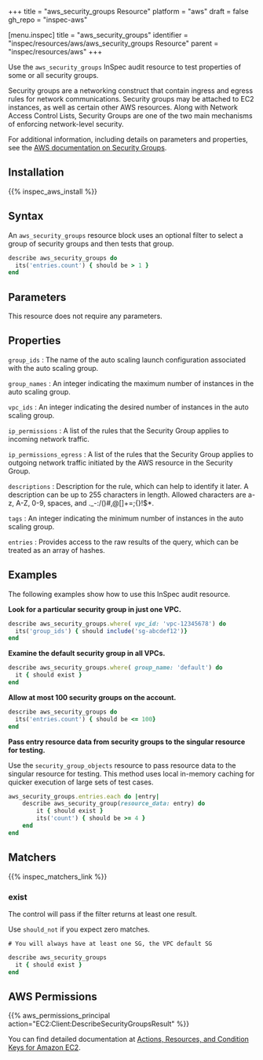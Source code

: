 +++
title = "aws_security_groups Resource"
platform = "aws"
draft = false
gh_repo = "inspec-aws"

[menu.inspec]
title = "aws_security_groups"
identifier = "inspec/resources/aws/aws_security_groups Resource"
parent = "inspec/resources/aws"
+++

Use the `aws_security_groups` InSpec audit resource to test properties of some or all security groups.

Security groups are a networking construct that contain ingress and egress rules for network communications. Security groups may be attached to EC2 instances, as well as certain other AWS resources. Along with Network Access Control Lists, Security Groups are one of the two main mechanisms of enforcing network-level security.

For additional information, including details on parameters and properties, see the [AWS documentation on Security Groups](https://docs.aws.amazon.com/AWSEC2/latest/UserGuide/using-network-security.html).

## Installation

{{% inspec_aws_install %}}

## Syntax

An `aws_security_groups` resource block uses an optional filter to select a group of security groups and then tests that group.

```ruby
describe aws_security_groups do
  its('entries.count') { should be > 1 }
end
```

## Parameters

This resource does not require any parameters.

## Properties

`group_ids`
: The name of the auto scaling launch configuration associated with the auto scaling group.

`group_names`
: An integer indicating the maximum number of instances in the auto scaling group.

`vpc_ids`
: An integer indicating the desired  number of instances in the auto scaling group.

`ip_permissions`
: A list of the rules that the Security Group applies to incoming network traffic.

`ip_permissions_egress`
: A list of the rules that the Security Group applies to outgoing network traffic initiated by the AWS resource in the Security Group.

`descriptions`
: Description for the rule, which can help to identify it later. A description can be up to 255 characters in length. Allowed characters are a-z, A-Z, 0-9, spaces, and ._-:/()#,@[]+=;{}!$*.

`tags`
: An integer indicating the minimum number of instances in the auto scaling group.

`entries`
: Provides access to the raw results of the query, which can be treated as an array of hashes.

## Examples

The following examples show how to use this InSpec audit resource.

**Look for a particular security group in just one VPC.**

```ruby
describe aws_security_groups.where( vpc_id: 'vpc-12345678') do
  its('group_ids') { should include('sg-abcdef12')}
end
```

**Examine the default security group in all VPCs.**

```ruby
describe aws_security_groups.where( group_name: 'default') do
  it { should exist }
end
```

**Allow at most 100 security groups on the account.**

```ruby
describe aws_security_groups do
  its('entries.count') { should be <= 100}
end
```

**Pass entry resource data from security groups to the singular resource for testing.**

Use the `security_group_objects` resource to pass resource data to the singular resource for testing.
This method uses local in-memory caching for quicker execution of large sets of test cases.

```ruby
aws_security_groups.entries.each do |entry|
    describe aws_security_group(resource_data: entry) do
        it { should exist }
        its('count') { should be >= 4 }
    end
end
```

## Matchers

{{% inspec_matchers_link %}}

### exist

The control will pass if the filter returns at least one result. 

Use `should_not` if you expect zero matches.

    # You will always have at least one SG, the VPC default SG
```ruby
describe aws_security_groups
  it { should exist }
end
```

## AWS Permissions

{{% aws_permissions_principal action="EC2:Client:DescribeSecurityGroupsResult" %}}

You can find detailed documentation at [Actions, Resources, and Condition Keys for Amazon EC2](https://docs.aws.amazon.com/IAM/latest/UserGuide/list_amazonec2.html).
